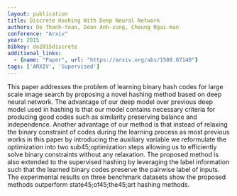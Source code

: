 ```yaml
---
layout: publication
title: Discrete Hashing With Deep Neural Network
authors: Do Thanh-toan, Doan Anh-zung, Cheung Ngai-man
conference: "Arxiv"
year: 2015
bibkey: do2015discrete
additional_links:
  - {name: "Paper", url: "https://arxiv.org/abs/1508.07148"}
tags: ['ARXIV', 'Supervised']
---
```

This paper addresses the problem of learning binary hash codes for large scale image search by proposing a novel hashing method based on deep neural network. The advantage of our deep model over previous deep model used in hashing is that our model contains necessary criteria for producing good codes such as similarity preserving balance and independence. Another advantage of our method is that instead of relaxing the binary constraint of codes during the learning process as most previous works in this paper by introducing the auxiliary variable we reformulate the optimization into two sub45;optimization steps allowing us to efficiently solve binary constraints without any relaxation. The proposed method is also extended to the supervised hashing by leveraging the label information such that the learned binary codes preserve the pairwise label of inputs. The experimental results on three benchmark datasets show the proposed methods outperform state45;of45;the45;art hashing methods.
